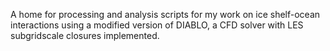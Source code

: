 
A home for processing and analysis scripts for my work on ice shelf-ocean interactions using a modified version of DIABLO, a CFD solver with LES subgridscale closures implemented. 
